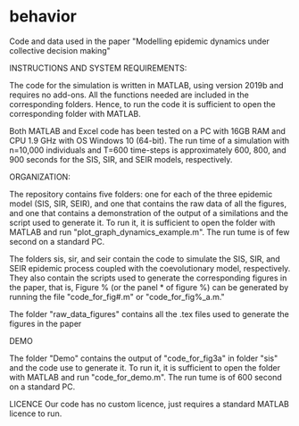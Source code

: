 # behavior
Code and data used in the paper "Modelling epidemic dynamics under collective decision making"

INSTRUCTIONS AND SYSTEM REQUIREMENTS:

The code for the simulation is written in MATLAB, using version 2019b and requires no add-ons. All the functions needed are included in the corresponding folders. Hence, to run the code it is sufficient to open the corresponding folder with MATLAB.

Both MATLAB and Excel code has been tested on a PC with 16GB RAM and CPU 1.9 GHz with OS Windows 10 (64-bit). The run time of a simulation with n=10,000 individuals and T=600 time-steps is approximately 600, 800, and 900 seconds for the SIS, SIR, and SEIR models, respectively.

ORGANIZATION:

The repository contains five folders: one for each of the three epidemic model (SIS, SIR, SEIR), and one that contains the raw data of all the figures, and one that contains a demonstration of the output of a similations and the script used to generate it. To run it, it is sufficient to open the folder with MATLAB and run "plot_graph_dynamics_example.m". The run tume is of few second on a standard PC.

The folders sis, sir, and seir contain the code to simulate the SIS, SIR, and SEIR epidemic process coupled with the coevolutionary model, respectively. They also contain the scripts used to generate the corresponding figures in the paper, that is, Figure % (or the panel * of figure %) can be generated by running the file "code_for_fig#.m" or "code_for_fig%_a.m."

The folder "raw_data_figures" contains all the .tex files used to generate the figures in the paper

DEMO

The folder "Demo" contains the output of "code_for_fig3a" in folder "sis" and the code use to generate it. To run it, it is sufficient to open the folder with MATLAB and run "code_for_demo.m". The run tume is of 600 second on a standard PC.

LICENCE
Our code has no custom licence, just requires a standard MATLAB licence to run.

